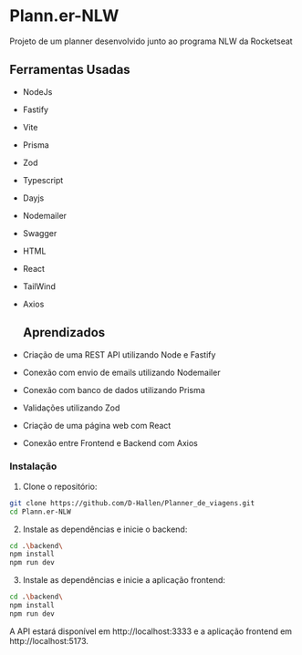 # Plann.er-NLW
Projeto de um planner desenvolvido junto ao programa NLW da Rocketseat

## Ferramentas Usadas
- NodeJs
- Fastify
- Vite
- Prisma
- Zod
- Typescript
- Dayjs
- Nodemailer
- Swagger
- HTML
- React
- TailWind
- Axios

  ## Aprendizados

- Criação de uma REST API utilizando Node e Fastify
- Conexão com envio de emails utilizando Nodemailer
- Conexão com banco de dados utilizando Prisma
- Validações utilizando Zod
- Criação de uma página web com React
- Conexão entre Frontend e Backend com Axios

### Instalação

1. Clone o repositório:

```bash
git clone https://github.com/D-Hallen/Planner_de_viagens.git
cd Plann.er-NLW

```

2. Instale as dependências e inicie o backend:

```bash
cd .\backend\
npm install
npm run dev
```

3. Instale as dependências e inicie a aplicação frontend:

```bash
cd .\backend\
npm install
npm run dev
```

A API estará disponível em http://localhost:3333 e a aplicação frontend em http://localhost:5173.

